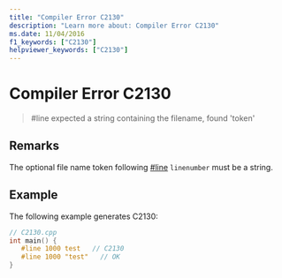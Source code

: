 ```yaml
---
title: "Compiler Error C2130"
description: "Learn more about: Compiler Error C2130"
ms.date: 11/04/2016
f1_keywords: ["C2130"]
helpviewer_keywords: ["C2130"]
---
```

# Compiler Error C2130

> #line expected a string containing the filename, found 'token'

## Remarks

The optional file name token following [#line](../../preprocessor/hash-line-directive-c-cpp.md) `linenumber` must be a string.

## Example

The following example generates C2130:

```cpp
// C2130.cpp
int main() {
   #line 1000 test   // C2130
   #line 1000 "test"   // OK
}
```

